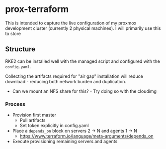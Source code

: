 # prox-terraform
This is intended to capture the live configuration of my proxmox development cluster (currently 2 physical machines). I will primarily use this to store 

## Structure

RKE2 can be installed well with the managed script and configured with the `config.yaml`.

Collecting the artifacts required for "air gap" installation will reduce download - reducing both network burden and duplication.
- Can we mount an NFS share for this? - Try doing so with the cloudimg

### Process
- Provision first master
    - Pull artifacts
    - Set token explicitly in config.yaml
- Place a `depends_on` block on servers 2 -> N and agents 1 -> N
    - https://www.terraform.io/language/meta-arguments/depends_on
- Execute provisioning remaining servers and agents






